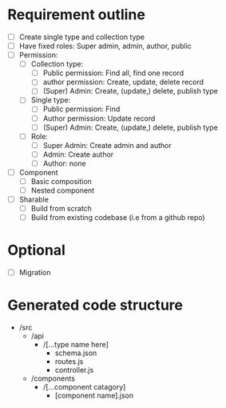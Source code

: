 # Requirement outline

- [ ] Create single type and collection type
- [ ] Have fixed roles: Super admin, admin, author, public
- [ ] Permission:
    - [ ] Collection type:
        - [ ] Public permission: Find all, find one record
        - [ ] author permission: Create, update, delete record
        - [ ] (Super) Admin: Create, (update,) delete, publish type
    - [ ] Single type:
        - [ ] Public permission: Find
        - [ ] Author permission: Update record
        - [ ] (Super) Admin: Create, (update,) delete, publish type
    - [ ] Role: 
        - [ ] Super Admin: Create admin and author
        - [ ] Admin: Create author
        - [ ] Author: none
- [ ] Component
  - [ ] Basic composition
  - [ ] Nested component
- [ ] Sharable
  - [ ] Build from scratch
  - [ ] Build from existing codebase (i.e from a github repo)

# Optional
- [ ] Migration


# Generated code structure
- /src
  - /api
    - /[...type name here]
      - schema.json
      - routes.js
      - controller.js
  - /components
    - /[...component catagory]
      - [component name].json